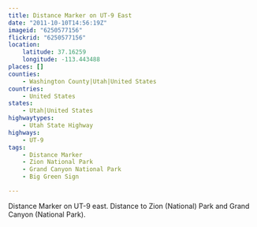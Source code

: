 ```yaml
---
title: Distance Marker on UT-9 East
date: "2011-10-10T14:56:19Z"
imageid: "6250577156"
flickrid: "6250577156"
location:
    latitude: 37.16259
    longitude: -113.443488
places: []
counties:
    - Washington County|Utah|United States
countries:
    - United States
states:
    - Utah|United States
highwaytypes:
    - Utah State Highway
highways:
    - UT-9
tags:
    - Distance Marker
    - Zion National Park
    - Grand Canyon National Park
    - Big Green Sign

---
```

Distance Marker on UT-9 east.  Distance to Zion (National) Park and Grand Canyon (National Park).